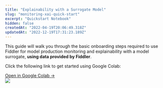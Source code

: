 ```yaml
---
title: "Explainability with a Surrogate Model"
slug: "monitoring-xai-quick-start"
excerpt: "Quickstart Notebook"
hidden: false
createdAt: "2022-04-19T20:06:49.318Z"
updatedAt: "2022-12-19T17:31:23.189Z"
---
```

This guide will walk you through the basic onboarding steps required to use Fiddler for model production monitoring and explainability with a model surrogate, **using data provided by Fiddler**.

Click the following link to get started using Google Colab:

<div class="colab-box">
    <a href="https://colab.research.google.com/github/fiddler-labs/fiddler-samples/blob/master/content_root/tutorial/quickstart/Fiddler_Quick_Start_Surrogate_XAI.ipynb" target="_blank">
        <div>
            Open in Google Colab →
        </div>
    </a>
    <div>
            <img src="https://colab.research.google.com/img/colab_favicon_256px.png" />
    </div>
</div>